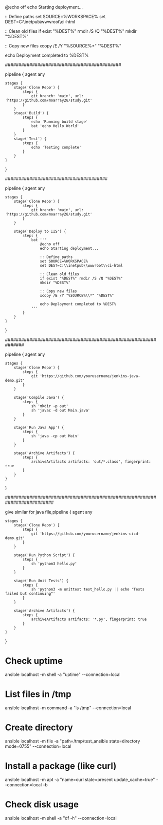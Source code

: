 @echo off
echo Starting deployment...

:: Define paths
set SOURCE=%WORKSPACE%
set DEST=C:\inetpub\wwwroot\ci-html

:: Clean old files
if exist "%DEST%" rmdir /S /Q "%DEST%"
mkdir "%DEST%"

:: Copy new files
xcopy /E /Y "%SOURCE%\*" "%DEST%\"

echo Deployment completed to %DEST%









###########################################





 pipeline {
    agent any

    stages {
        stage('Clone Repo') {
            steps {
                git branch: 'main', url: 'https://github.com/moarray28/study.git'
            }
        }
        stage('Build') {
            steps {
                echo 'Running build stage'
                bat 'echo Hello World'
            }
        }
        stage('Test') {
            steps {
                echo 'Testing complete'
            }
        }
    }
}



######################################




pipeline {
    agent any

    stages {
        stage('Clone Repo') {
            steps {
                git branch: 'main', url: 'https://github.com/moarray28/study.git'
            }
        }

        stage('Deploy to IIS') {
            steps {
                bat '''
                    @echo off
                    echo Starting deployment...

                    :: Define paths
                    set SOURCE=%WORKSPACE%
                    set DEST=C:\\inetpub\\wwwroot\\ci-html

                    :: Clean old files
                    if exist "%DEST%" rmdir /S /Q "%DEST%"
                    mkdir "%DEST%"

                    :: Copy new files
                    xcopy /E /Y "%SOURCE%\\*" "%DEST%"

                    echo Deployment completed to %DEST%
                '''
            }
        }
    }
}


###############################################################



pipeline {
    agent any

    stages {
        stage('Clone Repo') {
            steps {
                git 'https://github.com/yourusername/jenkins-java-demo.git'
            }
        }

        stage('Compile Java') {
            steps {
                sh 'mkdir -p out'
                sh 'javac -d out Main.java'
            }
        }

        stage('Run Java App') {
            steps {
                sh 'java -cp out Main'
            }
        }

        stage('Archive Artifacts') {
            steps {
                archiveArtifacts artifacts: 'out/*.class', fingerprint: true
            }
        }
    }
}


##########################################################################


give similar for java file,pipeline {
    agent any

    stages {
        stage('Clone Repo') {
            steps {
                git 'https://github.com/yourusername/jenkins-cicd-demo.git'
            }
        }

        stage('Run Python Script') {
            steps {
                sh 'python3 hello.py'
            }
        }

        stage('Run Unit Tests') {
            steps {
                sh 'python3 -m unittest test_hello.py || echo "Tests failed but continuing"'
            }
        }

        stage('Archive Artifacts') {
            steps {
                archiveArtifacts artifacts: '*.py', fingerprint: true
            }
        }
    }
}



# Check uptime
ansible localhost -m shell -a "uptime" --connection=local

# List files in /tmp
ansible localhost -m command -a "ls /tmp" --connection=local

# Create directory
ansible localhost -m file -a "path=/tmp/test_ansible state=directory mode=0755" --connection=local

# Install a package (like curl)
ansible localhost -m apt -a "name=curl state=present update_cache=true" --connection=local -b

# Check disk usage
ansible localhost -m shell -a "df -h" --connection=local

